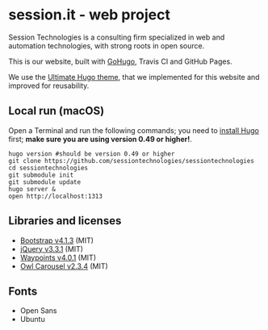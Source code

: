 # session.it - web project

Session Technologies is a consulting firm specialized in web and automation technologies, with strong roots in open source.

This is our website, built with [GoHugo](https://gohugo.io/), Travis CI and GitHub Pages.

We use the [Ultimate Hugo theme](https://github.com/sessiontechnologies/ultimate-hugo), that we implemented for this website and improved for reusability.

## Local run (macOS)

Open a Terminal and run the following commands; you need to [install Hugo](https://gohugo.io/getting-started/installing/) first; **make sure you are using version 0.49 or higher!**.
```
hugo version #should be version 0.49 or higher
git clone https://github.com/sessiontechnologies/sessiontechnologies
cd sessiontechnologies
git submodule init
git submodule update
hugo server &
open http://localhost:1313
```

## Libraries and licenses
- [Bootstrap v4.1.3](https://getbootstrap.com) (MIT)
- [jQuery v3.3.1](https://jquery.org) (MIT)
- [Waypoints v4.0.1](http://imakewebthings.com/waypoints) (MIT)
- [Owl Carousel v2.3.4](https://github.com/OwlCarousel2/OwlCarousel2) (MIT)

## Fonts
- Open Sans
- Ubuntu
